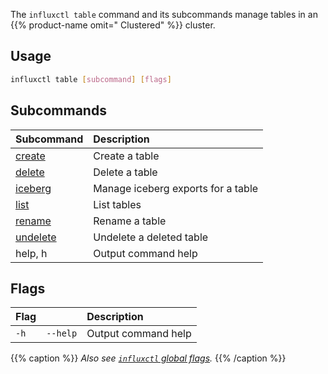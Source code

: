 
The `influxctl table` command and its subcommands manage tables in an
{{% product-name omit=" Clustered" %}} cluster.

## Usage

```sh
influxctl table [subcommand] [flags]
```

## Subcommands

| Subcommand                                                             | Description                        |
| :--------------------------------------------------------------------- | :--------------------------------- |
| [create](/influxdb3/version/reference/cli/influxctl/table/create/)     | Create a table                     |
| [delete](/influxdb3/version/reference/cli/influxctl/table/delete/)     | Delete a table                     |
| [iceberg](/influxdb3/version/reference/cli/influxctl/table/iceberg/)   | Manage iceberg exports for a table |
| [list](/influxdb3/version/reference/cli/influxctl/table/list/)         | List tables                        |
| [rename](/influxdb3/version/reference/cli/influxctl/table/rename/)     | Rename a table                     |
| [undelete](/influxdb3/version/reference/cli/influxctl/table/undelete/) | Undelete a deleted table           |
| help, h                                                                | Output command help                |

## Flags

| Flag |          | Description         |
| :--- | :------- | :------------------ |
| `-h` | `--help` | Output command help |

{{% caption %}}
_Also see [`influxctl` global flags](/influxdb3/version/reference/cli/influxctl/#global-flags)._
{{% /caption %}}
